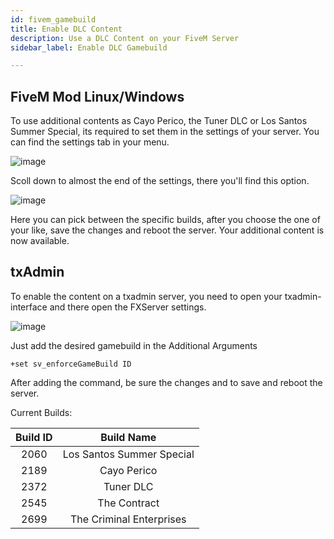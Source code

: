 ```yaml
---
id: fivem_gamebuild
title: Enable DLC Content
description: Use a DLC Content on your FiveM Server
sidebar_label: Enable DLC Gamebuild

---
```


## FiveM Mod Linux/Windows
To use additional contents as Cayo Perico, the Tuner DLC or Los Santos Summer Special, its required to set them in the settings of your server.
You can find the settings tab in your menu.

![image](https://user-images.githubusercontent.com/13604413/159138053-e9b031f6-0316-4330-9ffa-be661259b6ce.png)

Scoll down to almost the end of the settings, there you'll find this option.

![image](https://user-images.githubusercontent.com/13604413/159138054-48f0b832-e2ae-45ea-9f3b-67ee9c55cc6e.png)

Here you can pick between the specific builds, after you choose the one of your like, save the changes and reboot the server.
Your additional content is now available.

## txAdmin
To enable the content on a txadmin server, you need to open your txadmin-interface and there open the FXServer settings.

![image](https://user-images.githubusercontent.com/13604413/159138094-9d72159c-36f7-4193-aea9-fb1c0260ad04.png)

Just add the desired gamebuild in the Additional Arguments

```
+set sv_enforceGameBuild ID
```

After adding the command, be sure the changes and to save and reboot the server.

Current Builds:

| Build ID | Build Name                |
| :------: | :-----------------------: |
| 2060     | Los Santos Summer Special |
| 2189     | Cayo Perico               |
| 2372     | Tuner DLC                 |
| 2545     | The Contract              |
| 2699     | The Criminal Enterprises  |
